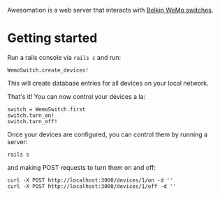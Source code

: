 Awesomation is a web server that interacts with [Belkin WeMo switches](http://www.amazon.com/WeMo-Electronics-Anywhere-Automation-Smartphones/dp/B00BB2MMNE).

# Getting started

Run a rails console via `rails c` and run:

    WemoSwitch.create_devices!

This will create database entries for all devices on your local network.

That's it! You can now control your devices a la:

    switch = WemoSwitch.first
    switch.turn_on!
    switch.turn_off!

Once your devices are configured, you can control them by running a server:

    rails s

and making POST requests to turn them on and off:

    curl -X POST http://localhost:3000/devices/1/on -d ''
    curl -X POST http://localhost:3000/devices/1/off -d ''
